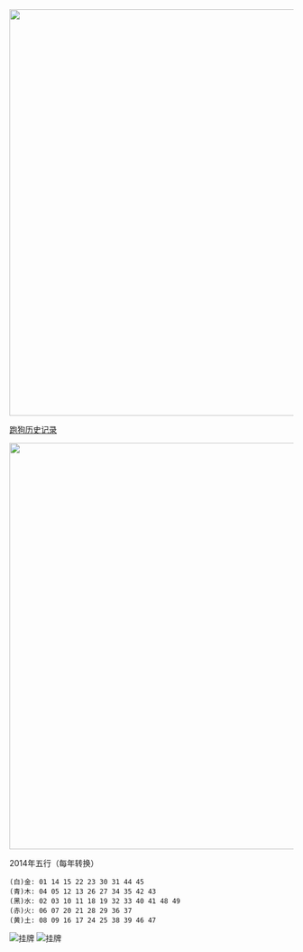 <img src="http://tk.tk180.com:16880/caitu/hm40.jpg" width="720" height="auto" alt="" /> 
   <p><a href="http://www.100tk.com/col/5357.html" target="view_window">跑狗历史记录</a></p>
<img src="http://tk.tk180.com:16880/caitu/hm39.jpg" width="720" height="auto" alt="" /> 
 <p>2014年五行（每年转换）</p>

    (白)金: 01 14 15 22 23 30 31 44 45
    (青)木: 04 05 12 13 26 27 34 35 42 43
    (黑)水: 02 03 10 11 18 19 32 33 40 41 48 49
    (赤)火: 06 07 20 21 28 29 36 37
    (黄)土: 08 09 16 17 24 25 38 39 46 47
![挂牌](http://tk.tk180.com:16880/caitu/141.jpg)
![挂牌](http://tk.tk180.com:16880/caitu/q278.jpg)
